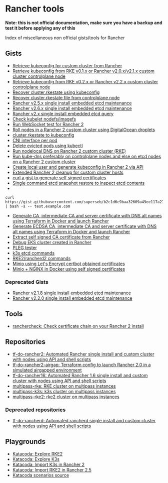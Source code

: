 # Rancher tools

**Note: this is not official documentation, make sure you have a backup and test it before applying any of this**

Index of miscellaneous non official gists/tools for Rancher

## Gists

- [Retrieve kubeconfig for custom cluster from Rancher](https://gist.github.com/superseb/f6cd637a7ad556124132ca39961789a4)
- [Retrieve kubeconfig from RKE v0.1.x or Rancher v2.0.x/v2.1.x custom cluster controlplane node](https://gist.github.com/superseb/3d8de6092ebc4b1581185197583f472a)
- [Retrieve kubeconfig from RKE v0.2.x or Rancher v2.2.x custom cluster controlplane node](https://gist.github.com/superseb/b14ed3b5535f621ad3d2aa6a4cd6443b)
- [Recover cluster.rkestate using kubeconfig](https://gist.github.com/superseb/649a64bdbca51e0cba5341d94608ae48)
- [Recover cluster.rkestate file from controlplane node](https://gist.github.com/superseb/e9f2628d1033cb20e54f6ee268683a7a)
- [Rancher v2.5.x single install embedded etcd maintenance](https://gist.github.com/superseb/c8d0188302fdbd0127e52cf6ce93ce94)
- [Rancher v2.6.x single install embedded etcd maintenance](https://gist.github.com/superseb/566960fa1ebbb0891cf11b0cdf255369)
- [Rancher v2.x single install embedded etcd query](https://gist.github.com/superseb/d27253befe5e180334162c18187212fb)
- [Check kubelet nodefs/imagefs](https://gist.github.com/superseb/a4fa9640d801c54452132db8af51f2e4)
- [Run WebSocket test for Rancher 2](https://gist.github.com/superseb/89972344508e99b9336ad7eff78cb928)
- [Roll nodes in a Rancher 2 custom cluster using DigitalOcean droplets](https://gist.github.com/superseb/922f3be6eacc89fcc31a45353dc5aaf5)
- [cluster.rkestate to kubeconfig](https://gist.github.com/superseb/acb944e39c0166ec33aa1c43b5c61f8c)
- [CNI interface per pod](https://gist.github.com/superseb/4e0577a93ced88fa6fe5c39d2d778060)
- [Delete evicted pods using kubectl](https://gist.github.com/superseb/0f654d4e8945195e08fd1a2a061e0762)
- [Run nodelocal DNS on Rancher 2 custom cluster (RKE)](https://gist.github.com/superseb/0500a758cdb8bbac5dc47ca570738a1d)
- [Run kube-dns preferably on controlplane nodes and else on etcd nodes on a Rancher 2 custom cluster](https://gist.github.com/superseb/893e1d5b1e4fd19160d9611dbe63d073)
- [Create local user and generate kubeconfig in Rancher 2 via API](https://gist.github.com/superseb/cad9b87c844f166b9c9bf97f5dea1609)
- [Extended Rancher 2 cleanup for custom cluster hosts](https://gist.github.com/superseb/06539c6dcd377e118d72bfefdd444f81)
- [curl a gist to generate self signed certificates](https://gist.github.com/superseb/b2c1d6c9baa32609a49ee117a27bc700)
- [Single command etcd snapshot restore to inspect etcd contents](https://gist.github.com/superseb/d6560a18ce5df47bac01477203b87950)
- 
```
curl https://gist.githubusercontent.com/superseb/b2c1d6c9baa32609a49ee117a27bc700/raw/7cb196e974e13b213ac6ec3105971dd5e21e4c66/selfsignedcert.sh | bash -s -- test.example.com
```
- [Generate CA, intermediate CA and server certificate with DNS alt names using Terraform in Docker and launch Rancher](https://gist.github.com/superseb/14ce3c94e0d6896bb43b19b70543be67)
- [Generate ECDSA CA, intermediate CA and server certificate with DNS alt names using Terraform in Docker and launch Rancher
](https://gist.github.com/superseb/610800c387c1d099fa86020fbcf908d9)
- [Extract self signed CA certificate from Rancher](https://gist.github.com/superseb/2732303f0c85d6aca8fab617ea262ebb)
- [Debug EKS cluster created in Rancher](https://gist.github.com/superseb/c6e8581eef5d01518b17544c07ea4032)
- [PLEG tester](https://gist.github.com/superseb/af32314125aac8e0aa7546239db55f82)
- [k3s etcd commands](https://gist.github.com/superseb/0c06164eef5a097c66e810fe91a9d408)
- [RKE2/rancherd2 commands](https://gist.github.com/superseb/3b78f47989e0dbc1295486c186e944bf)
- [Minio using Let's Encrypt certbot obtained certificates](https://gist.github.com/superseb/b8fd848525d68168cbaa4c8f1f44608e)
- [Minio + NGINX in Docker using self signed certificates](https://gist.github.com/superseb/32c439aac5097723f395acc77c47e829)

### Deprecated Gists

- [Rancher v2.1.8 single install embedded etcd maintenance](https://gist.github.com/superseb/48037c0323147e603bc0197bd5ecb9b5)
- [Rancher v2.2.0 single install embedded etcd maintenance](https://gist.github.com/superseb/f223b15949c031983da2cb850f56a897)

## Tools

- [ranchercheck: Check certificate chain on your Rancher 2 install](https://github.com/superseb/ranchercheck)

## Repositories

- [tf-do-rancher2: Automated Rancher single install and custom cluster with nodes using API and shell scripts](https://github.com/superseb/tf-do-rancher2)
- [tf-do-rancher2-airgap: Terraform config to launch Rancher 2.0 in a simulated airgapped environment](https://github.com/superseb/tf-do-rancher2-airgap/)
- [tf-do-rancher16: Automated Rancher 1.6 single install and custom cluster with nodes using API and shell scripts](https://github.com/superseb/tf-do-rancher16)
- [multipass-rke: RKE cluster on multipass instances](https://github.com/superseb/multipass-rke)
- [multipass-k3s: k3s cluster on multipass instances](https://github.com/superseb/multipass-k3s)
- [multipass-rke2: rke2 cluster on multipass instances](https://github.com/superseb/multipass-rke2)

### Deprecated repositories

- [tf-do-rancherd: Automated rancherd single install and custom cluster with nodes using API and shell scripts](https://github.com/superseb/tf-do-rancherd)

## Playgrounds

- [Katacoda: Explore RKE2](https://katacoda.com/superseb/scenarios/rke2)
- [Katacoda: Explore K3s](https://katacoda.com/superseb/scenarios/k3s)
- [Katacoda: Import K3s in Rancher 2](https://www.katacoda.com/superseb/scenarios/rancher2-k3s-import)
- [Katacoda: Import RKE2 in Rancher 2.5](https://katacoda.com/superseb/scenarios/rancher25-rke2-import)
- [Katacoda scenarios source](https://github.com/superseb/katacoda-scenarios)
